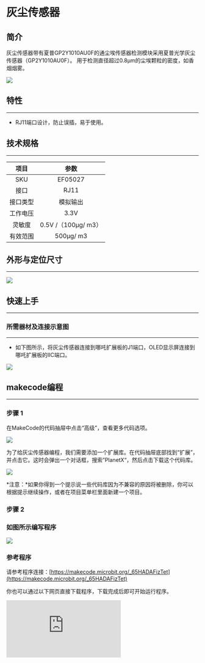 # 灰尘传感器

## 简介
灰尘传感器带有夏普GP2Y1010AU0F的通尘埃传感器检测模块采用夏普光学灰尘传感器（GP2Y1010AU0F）。 用于检测直径超过0.8μm的尘埃颗粒的密度，如香烟烟雾。

![](https://wiki-media-ef.oss-cn-hongkong.aliyuncs.com//images/05027_01.png)

## 特性
---
- RJ11端口设计，防止误插，易于使用。
## 技术规格
---

项目 | 参数
:-: | :-:
SKU|EF05027
接口|RJ11
接口类型|模拟输出
工作电压|3.3V
灵敏度|0.5V /（100μg/ m3）
有效范围|500μg/ m3





## 外形与定位尺寸
---


![](https://wiki-media-ef.oss-cn-hongkong.aliyuncs.com//images/05027_02.png)


## 快速上手
---

### 所需器材及连接示意图
---

- 如下图所示，将灰尘传感器连接到哪吒扩展板的J1端口，OLED显示屏连接到哪吒扩展板的IIC端口。


![](https://wiki-media-ef.oss-cn-hongkong.aliyuncs.com//images/05027_03.png)

## makecode编程
---

### 步骤 1
在MakeCode的代码抽屉中点击“高级”，查看更多代码选项。

![](https://wiki-media-ef.oss-cn-hongkong.aliyuncs.com//images/05001_04.png)

为了给灰尘传感器编程，我们需要添加一个扩展库。在代码抽屉底部找到“扩展”，并点击它。这时会弹出一个对话框，搜索”PlanetX“，然后点击下载这个代码库。

![](https://wiki-media-ef.oss-cn-hongkong.aliyuncs.com//images/05001_05.png)

*注意：*如果你得到一个提示说一些代码库因为不兼容的原因将被删除，你可以根据提示继续操作，或者在项目菜单栏里面新建一个项目。
### 步骤 2
### 如图所示编写程序

![](https://wiki-media-ef.oss-cn-hongkong.aliyuncs.com//images/05027_06.png)


### 参考程序
请参考程序连接：[https://makecode.microbit.org/_65HADAFizTet](https://makecode.microbit.org/_65HADAFizTet)

你也可以通过以下网页直接下载程序，下载完成后即可开始运行程序。

<div
    style={{
        position: 'relative',
        paddingBottom: '60%',
        overflow: 'hidden',
    }}
>
    <iframe
        src="https://makecode.microbit.org/_65HADAFizTet"
        frameborder="0"
        sandbox="allow-popups allow-forms allow-scripts allow-same-origin"
        style={{
            position: 'absolute',
            width: '100%',
            height: '100%',
        }}
    />
</div>
---

### 结果
- 通过OLED显示屏显示灰尘传感器的浓度值。

## python编程
---


### 步骤 1
为了方便的使用python对行星系列传感进行编程，我们可以使用已经编写好的库[PlanetX_MicroPython]，只需要调用函数并修改参数即可实现对应的功能。

下载压缩包并解压[PlanetX_MicroPython](https://github.com/lionyhw/PlanetX_MicroPython/archive/master.zip)

推荐使用官方平台：[Python editor](https://python.microbit.org/v/2.0)进行编程

![](https://wiki-media-ef.oss-cn-hongkong.aliyuncs.com//images/05001_07.png)

为了给灰尘传感器编程，我们需要添加enum.py和dust.py两个文件。点击Load/Save，然后点击Show Files（1）下拉菜单，再点击Add file在本地找到下载并解压完成的PlanetX_MicroPython文件夹，从中选择enum.py和dust.py文件添加进来。

![](https://wiki-media-ef.oss-cn-hongkong.aliyuncs.com//images/05001_08.png)
![](https://wiki-media-ef.oss-cn-hongkong.aliyuncs.com//images/05001_09.png)
![](https://wiki-media-ef.oss-cn-hongkong.aliyuncs.com//images/05027_10.png)

### 步骤 2
### 参考程序
```
from microbit import *
from enum import *
from dust import *

dis = DUST(J1)
while True:
    display.scroll(dis.get_dust())
    sleep(500)
```


### 结果
- 通过micro:bit的LED矩阵显示当前灰尘传感器的返回值。
## 相关案例
---

## 技术文档
---
